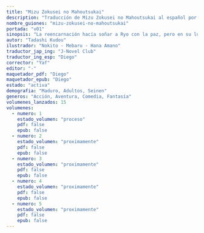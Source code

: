 ```yaml
---
title: "Mizu Zokusei no Mahoutsukai"
description: "Traducción de Mizu Zokusei no Mahoutsukai al español por Kasnia Project."
nombre_guiones: "mizu-zokusei-no-mahoutsukai"
portada: "v01"
sinopsis: "La reencarnación hacía soñar a Ryo con la paz, pero en su lugar se encuentra en un desierto infestado de monstruos. Gracias a la magia del agua y a su eterna juventud, sobrevive durante 20 años a innumerables maleficios y se convierte en uno de los magos más poderosos de la historia. El destino de Ryo cambia cuando conoce a Abel, un caballero excepcional, que lo coloca en el punto de mira de la sociedad mágica. Así comienza la trepidante aventura del Mago del Agua."
autor: "Tadashi Kudou"
ilustrador: "Nokito - Mebaru - Hana Amano"
traductor_jap_ing: "J-Novel Club"
traductor_ing_esp: "Diego"
corrector: "Yaf"
editor: "-"
maquetador_pdf: "Diego"
maquetador_epub: "Diego"
estado: "activa"
demografia: "Maduro, Adultos, Seinen"
generos: "Acción, Aventura, Comedia, Fantasía"
volumenes_lanzados: 15
volumenes:
  - numero: 1
    estado_volumen: "proceso"
    pdf: false
    epub: false
  - numero: 2
    estado_volumen: "proximamente"
    pdf: false
    epub: false
  - numero: 3
    estado_volumen: "proximamente"
    pdf: false
    epub: false
  - numero: 4
    estado_volumen: "proximamente"
    pdf: false
    epub: false
  - numero: 5
    estado_volumen: "proximamente"
    pdf: false
    epub: false
---
```

